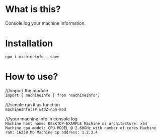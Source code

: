 # What is this?

Console log your machine information.

# Installation

`npm i machineinfo --save`

# How to use?

///import the module
<br>
`import { machineInfo } from 'machineinfo';`

///simple run it as function
<br>
`machineInfo()# w4d2-npm-mod`

///your machine info in console log
<br>
`
Machine host name: DESKTOP-EXAMPLE
Machine os architecture: x64
Machine cpu model: CPU MODEL @ 2.60GHz with number of cores
Machine ram: 16238 Mb
Machine ip address: 1.2.3.4
`
